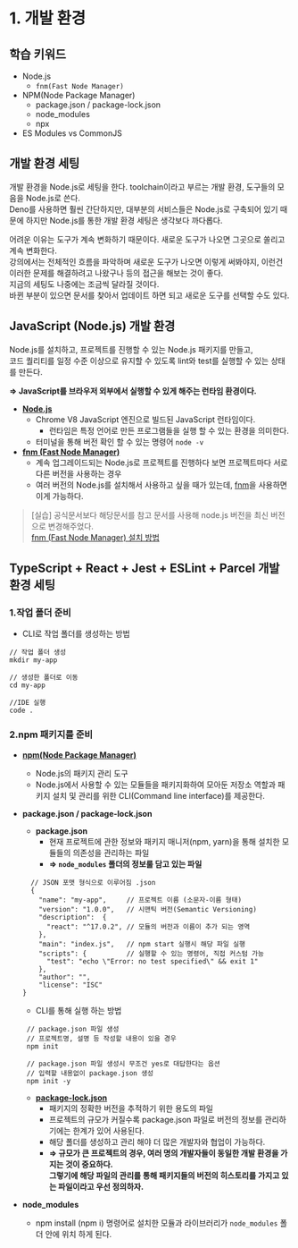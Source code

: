# 1. 개발 환경

## 학습 키워드

* Node.js
  * `fnm(Fast Node Manager)`
* NPM(Node Package Manager)
  * package.json / package-lock.json
  * node\_modules
  * npx
* ES Modules vs CommonJS





## 개발 환경 세팅

개발 환경을 Node.js로 세팅을 한다. toolchain이라고 부르는 개발 환경, 도구들의 모음을 Node.js로 쓴다.  
Deno를 사용하면 훨씬 간단하지만, 대부분의 서비스들은 Node.js로 구축되어 있기 때문에 하지만 Node.js를 통한 개발 환경 세팅은 생각보다 까다롭다.


어려운 이유는 도구가 계속 변화하기 때문이다. 새로운 도구가 나오면 그곳으로 쏠리고 계속 변화한다.  
강의에서는 전체적인 흐름을 파악하며 새로운 도구가 나오면 이렇게 써봐야지, 이런건 이러한 문제를 해결하려고 나왔구나 등의 접근을 해보는 것이 좋다.  
지금의 세팅도 나중에는 조금씩 달라질 것이다.  
바뀐 부분이 있으면 문서를 찾아서 업데이트 하면 되고 새로운 도구를 선택할 수도 있다.  
  
  
  
    
  
  
## JavaScript (Node.js) 개발 환경

Node.js를 설치하고, 프로젝트를 진행할 수 있는 Node.js 패키지를 만들고,  
코드 퀄리티를 일정 수준 이상으로 유지할 수 있도록 lint와 test를 실행할 수 있는 상태를 만든다.

  __⇒ JavaScript를 브라우저 외부에서 실행할 수 있게 해주는 런타임 환경이다.__

* __[Node.js](https://nodejs.org/en)__
  * Chrome V8 JavaScript 엔진으로 빌드된 JavaScript 런타임이다. 
    * 런타임은 특정 언어로 만든 프로그램들을 실행 할 수 있는 환경을 의미한다.
  * 터미널을 통해 버전 확인 할 수 있는 명령어 `node -v`
* __[fnm (Fast Node Manager)](https://github.com/Schniz/fnm)__
  * 계속 업그레이드되는 Node.js로 프로젝트를 진행하다 보면 프로젝트마다 서로 다른 버전을 사용하는 경우
  * 여러 버전의 Node.js를 설치해서 사용하고 싶을 때가 있는데, [fnm](https://github.com/Schniz/fnm)을 사용하면 이게 가능하다.


> [실습] 공식문서보다 해당문서를 참고 문서를 사용해 node.js 버전을 최신 버전으로 변경해주었다.  
[fnm (Fast Node Manager) 설치 방법](https://github.com/ahastudio/til/blob/main/javascript/20181212-setup-javascript-project.md)


  
  
  
  
  

## TypeScript + React + Jest + ESLint + Parcel 개발 환경 세팅

### 1.작업 폴더 준비
  * CLI로 작업 폴더를 생성하는 방법
```
// 작업 폴더 생성 
mkdir my-app 

// 생성한 폴더로 이동 
cd my-app

//IDE 실행
code . 
```

### 2.npm 패키지를 준비 

* __[npm(Node Package Manager)](https://docs.npmjs.com/, 'npm docs link')__
  * Node.js의 패키지 관리 도구
  * Node.js에서 사용할 수 있는 모듈들을 패키지화하여 모아둔 저장소 역할과 패키지 설치 및 관리를 위한 CLI(Command line interface)를 제공한다. 

* __package.json / package-lock.json__
  * __package.json__
    * 현재 프로젝트에 관한 정보와 패키지 매니저(npm, yarn)을 통해 설치한 모듈들의 의존성을 관리하는 파일
    * __⇒ `node_modules` 폴더의 정보룰 담고 있는 파일__
  ```
    // JSON 포맷 형식으로 이루어짐 .json 
    {
      "name": "my-app",     // 프로젝트 이름 (소문자-이름 형태)
      "version": "1.0.0",   // 시맨틱 버전(Semantic Versioning)
      "description":  {
        "react": "^17.0.2", // 모듈의 버전과 이름이 추가 되는 영역 
      },
      "main": "index.js",   // npm start 실행시 해당 파일 실행 
      "scripts": {          // 실행할 수 있는 명령어, 직접 커스텀 가능
        "test": "echo \"Error: no test specified\" && exit 1" 
      },
      "author": "",
      "license": "ISC"
  }
  ```
  * CLI를 통해 실행 하는 방법 
  ```
   // package.json 파일 생성
   // 프로젝트명, 설명 등 작성할 내용이 있을 경우
   npm init 

   // package.json 파일 생성시 무조건 yes로 대답한다는 옵션
   // 입력할 내용없이 package.json 생성 
   npm init -y 
  ```
  * __[package-lock.json](https://jihyundev.tistory.com/21, 'reference link')__  
    * 패키지의 정확한 버전을 추적하기 위한 용도의 파일 
    * 프로젝트의 규모가 커질수록 package.json 파일로 버전의 정보를 관리하기에는 한계가 있어 사용된다. 
    * 해당 폴더를 생성하고 관리 해야 더 많은 개발자와 협업이 가능하다.  
    * __⇒ 규모가 큰 프로젝트의 경우, 여러 명의 개발자들이 동일한 개발 환경을 가지는 것이 중요하다.  
     그렇기에 해당 파일의 관리를 통해 패키지들의 버전의 히스토리를 가지고 있는 파일이라고 우선 정의하자.__

* __node_modules__
  * npm install (npm i) 명령어로 설치한 모듈과 라이브러리가 `node_modules` 폴더 안에 위치 하게 된다.
 




